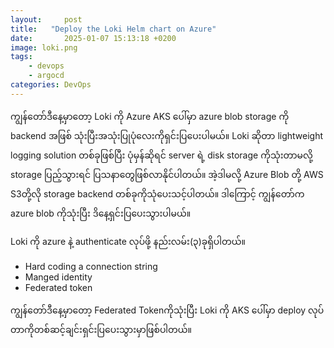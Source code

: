 ```yaml
---
layout:     post
title:   "Deploy the Loki Helm chart on Azure"
date:       2025-01-07 15:13:18 +0200
image: loki.png
tags:
    - devops
    - argocd
categories: DevOps
---
```


<p>ကျွန်တော်ဒီနေ့မှာတော့ Loki ကို Azure AKS ပေါ်မှာ azure blob storage ကို backend အဖြစ် သုံးပြီးအသုံးပြုပုံလေးကိုရှင်းပြပေးပါမယ်။ Loki ဆိုတာ lightweight logging solution တစ်ခုဖြစ်ပြီး ပုံမှန်ဆိုရင် server ရဲ့ disk storage ကိုသုံးတာမလို့ storage ပြည့်သွားရင် ပြသနာတွေဖြစ်လာနိုင်ပါတယ်။ အဲ့ဒါမလို့ ​Azure Blob တို့ AWS S3တို့လို storage backend တစ်ခုကိုသုံပေးသင့်ပါတယ်။ ဒါကြောင့် ကျွန်တော်က azure blob ကိုသုံးပြီး ဒိနေ့ရှင်းပြပေးသွားပါမယ်။

Loki ကို azure နဲ့ authenticate လုပ်ဖို့ နည်းလမ်း(၃)ခုရှိပါတယ်။

-   Hard coding a connection string
-   Manged identity
-   Federated token

ကျွန်တော်ဒီနေ့မှာတော့ Federated Tokenကိုသုံးပြီး Loki ကို AKS ပေါ်မှာ deploy လုပ်တာကိုတစ်ဆင့်ချင်းရှင်းပြပေးသွားမှာဖြစ်ပါတယ်။</p>


